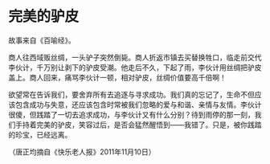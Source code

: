 # 完美的驴皮

故事来自《百喻经》。 

商人往西域贩丝绸，一头驴子突然倒毙。商人折返市镇去买替换牲口，临走前交代李伙计，千万别让剥下的驴皮受潮。他走后不久，下起了雨，李伙计用丝绸把驴皮盖上。商人回来，痛骂李伙计一顿，相对驴皮，丝绸价值要高千倍啊！ 

欲望常在告诉我们，要舍弃所有去追逐与寻求成功。我们真的忘记了，生命不但应该包含成功与失意，还应该包含时常被我们忽略的爱与和谐、亲情与友情。李伙计很傻，但践踏了一切去追求成功，与李伙计又有什么分别？待到雨停的那一刻，我们手持着完美的驴皮，笑容过后，是否会猛然醒悟到——我错了。只是，被你践踏的珍宝，已经远离。 

（唐正均摘自《快乐老人报》2011年11月10日）